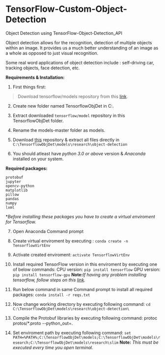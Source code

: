 # TensorFlow-Custom-Object-Detection
Object Detection using TensorFlow-Object-Detection_API

Object detection allows for the recognition, detection of multiple objects within an image.
It provides us a much better understanding of an image as a whole as opposed to just visual recognition.

Some real word applications of object detection include : self-driving car, tracking objects, face detection, etc.

**Requirements & Installation:**

1. First things first:
> Download tensorflow/models repository from this [link](https://github.com/tensorflow/models).

2. Create new folder named TensorflowObjDet in C:\.

3. Extract downloaded `tensorflow/model` repository in this TensorflowObjDet folder.

4. Rename the models-master folder as models.

5. Download [this](https://github.com/niranjangavade5/TensorFlow-Custom-Object-Detection) repository & extract all files directly in 
`C:\TensorflowObjDet\models\research\object-detection`

6. You should atleast have _python 3.0 or above_ version & _Anaconda_ installed on your system.

**Required packages:**
```
protobuf
jupyter
opencv-python
matplotlib
pillow
pandas
numpy
lxml
```

**Before installing these packages you have to create a virtual enviroment for Tensorflow.*

7. Open Anaconda Command prompt

8. Create virtual enviroment by executing :
`conda create -n TensorflowVirtEnv`

9. Activate created enviroment:
`activate TensorflowVirtEnv`

10. Install required TensorFlow version in this enviroment by executing one of below commands:
CPU version: `pip install tensorflow`
GPU version: `pip install tensorflow-gpu`
**Note:**_If having any problem installing tensorflow, follow steps on this [link](https://www.tensorflow.org/install/)._

11. Run below command in same Command prompt to install all required packages:
`conda install -r reqs.txt`

12. Now change working directory by executing following command:
`cd C:\TensorflowObjDet\models\research\object-detection\`

13. Compile the Protobuf libraries by executing following command:
protoc protos/*.proto --python_out=.

14. Set enviroment path by executing following command:
`set PATH=%PATH%;C:\TensorflowObjDet\models;C:\TensorflowObjDet\models\research;C:\TensorflowObjDet\models\research\slim`
**Note:** _This must be executed every time you open terminal._


